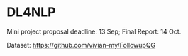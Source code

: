 # DL4NLP
Mini project proposal deadline: 13 Sep;
Final Report: 14 Oct. 

Dataset: https://github.com/vivian-my/FollowupQG
